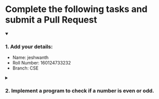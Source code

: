 # Complete the following tasks and submit a Pull Request
<details open>
<summary><h3>1. Add your details: </h3></summary>
<ul>
  <li> Name: jeshwanth </li>
  <li> Roll Number: 160124733232</li>
  <li> Branch: CSE</li>
</ul>
</details>
<details>
<summary><h3> 2. Implement a program to check if a number is even or odd. </h3></summary>
<ul>
  <li> Create a new file in the repository and add your code. </li>
  <li> Use any programming language of your choice. </li>
</ul>
</details>
